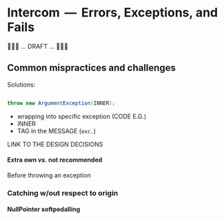 # Intercom &thinsp;&mdash;&thinsp; Errors, Exceptions, and Fails

🚧🚧🚧 ... DRAFT ... 🚧🚧🚧

## Common mispractices and challenges

Solutions:

```csharp

throw new ArgumentException(INNER);

```

+ wrapping into specific exception (CODE E.G.)
+ INNER
+ TAG in the MESSAGE (`exc.`)

LINK TO THE DESIGN DECISIONS

#### Extra own _vs._ not recommended

Before throwing an exception


### Catching w/out respect to origin

#### NullPointer softpedalling
